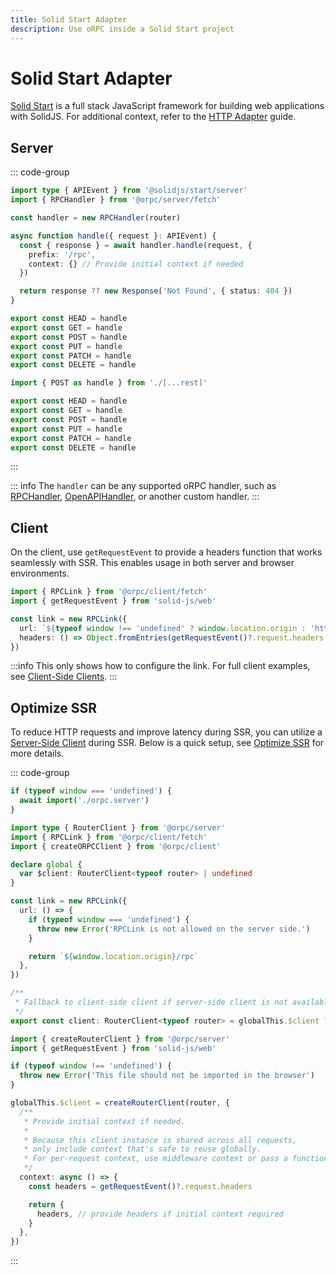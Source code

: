 ```yaml
---
title: Solid Start Adapter
description: Use oRPC inside a Solid Start project
---
```


# Solid Start Adapter

[Solid Start](https://start.solidjs.com/) is a full stack JavaScript framework for building web applications with SolidJS. For additional context, refer to the [HTTP Adapter](/docs/adapters/http) guide.

## Server

::: code-group

```ts [src/routes/rpc/[...rest].ts]
import type { APIEvent } from '@solidjs/start/server'
import { RPCHandler } from '@orpc/server/fetch'

const handler = new RPCHandler(router)

async function handle({ request }: APIEvent) {
  const { response } = await handler.handle(request, {
    prefix: '/rpc',
    context: {} // Provide initial context if needed
  })

  return response ?? new Response('Not Found', { status: 404 })
}

export const HEAD = handle
export const GET = handle
export const POST = handle
export const PUT = handle
export const PATCH = handle
export const DELETE = handle
```

```ts [src/routes/rpc/index.ts]
import { POST as handle } from './[...rest]'

export const HEAD = handle
export const GET = handle
export const POST = handle
export const PUT = handle
export const PATCH = handle
export const DELETE = handle
```

:::

::: info
The `handler` can be any supported oRPC handler, such as [RPCHandler](/docs/rpc-handler), [OpenAPIHandler](/docs/openapi/openapi-handler), or another custom handler.
:::

## Client

On the client, use `getRequestEvent` to provide a headers function that works seamlessly with SSR. This enables usage in both server and browser environments.

```ts
import { RPCLink } from '@orpc/client/fetch'
import { getRequestEvent } from 'solid-js/web'

const link = new RPCLink({
  url: `${typeof window !== 'undefined' ? window.location.origin : 'http://localhost:3000'}/rpc`,
  headers: () => Object.fromEntries(getRequestEvent()?.request.headers ?? []),
})
```

:::info
This only shows how to configure the link. For full client examples, see [Client-Side Clients](/docs/client/client-side).
:::

## Optimize SSR

To reduce HTTP requests and improve latency during SSR, you can utilize a [Server-Side Client](/docs/client/server-side) during SSR. Below is a quick setup, see [Optimize SSR](/docs/best-practices/optimize-ssr) for more details.

::: code-group

```ts [src/lib/orpc.ts]
if (typeof window === 'undefined') {
  await import('./orpc.server')
}

import type { RouterClient } from '@orpc/server'
import { RPCLink } from '@orpc/client/fetch'
import { createORPCClient } from '@orpc/client'

declare global {
  var $client: RouterClient<typeof router> | undefined
}

const link = new RPCLink({
  url: () => {
    if (typeof window === 'undefined') {
      throw new Error('RPCLink is not allowed on the server side.')
    }

    return `${window.location.origin}/rpc`
  },
})

/**
 * Fallback to client-side client if server-side client is not available.
 */
export const client: RouterClient<typeof router> = globalThis.$client ?? createORPCClient(link)
```

```ts [src/lib/orpc.server.ts]
import { createRouterClient } from '@orpc/server'
import { getRequestEvent } from 'solid-js/web'

if (typeof window !== 'undefined') {
  throw new Error('This file should not be imported in the browser')
}

globalThis.$client = createRouterClient(router, {
  /**
   * Provide initial context if needed.
   *
   * Because this client instance is shared across all requests,
   * only include context that's safe to reuse globally.
   * For per-request context, use middleware context or pass a function as the initial context.
   */
  context: async () => {
    const headers = getRequestEvent()?.request.headers

    return {
      headers, // provide headers if initial context required
    }
  },
})
```

:::

